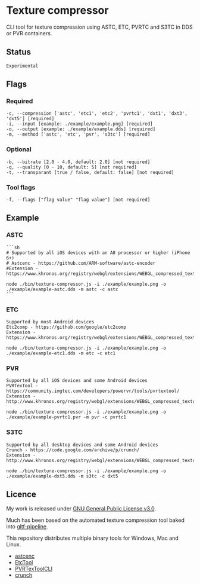 # Texture compressor

CLI tool for texture compression using ASTC, ETC, PVRTC and S3TC in DDS or PVR containers.

## Status

	Experimental

## Flags

### Required
	-c, --compression ['astc', 'etc1', 'etc2', 'pvrtc1', 'dxt1', 'dxt3', 'dxt5'] [required]
	-i, --input [example: ./example/example.png] [required]
	-o, --output [example: ./example/example.dds] [required]
	-m, --method ['astc', 'etc', 'pvr', 's3tc'] [required]

### Optional
	-b, --bitrate [2.0 - 4.0, default: 2.0] [not required]
	-q, --quality [0 - 10, default: 5] [not required]
	-t, --transparant [true / false, default: false] [not required]

### Tool flags
	-f, --flags ["flag value" "flag value"] [not required]

## Example

### ASTC

	```sh
	# Supported by all iOS devices with an A8 processor or higher (iPhone 6+)
	# Astcenc - https://github.com/ARM-software/astc-encoder
	#Extension - https://www.khronos.org/registry/webgl/extensions/WEBGL_compressed_texture_astc/

	node ./bin/texture-compressor.js -i ./example/example.png -o ./example/example-astc.dds -m astc -c astc
	```

### ETC
	Supported by most Android devices
	Etc2comp - https://github.com/google/etc2comp
	Extension - https://www.khronos.org/registry/webgl/extensions/WEBGL_compressed_texture_etc/

	node ./bin/texture-compressor.js -i ./example/example.png -o ./example/example-etc1.dds -m etc -c etc1

### PVR
	Supported by all iOS devices and some Android devices
	PVRTexTool - https://community.imgtec.com/developers/powervr/tools/pvrtextool/
	Extension - http://www.khronos.org/registry/webgl/extensions/WEBGL_compressed_texture_pvrtc/

	node ./bin/texture-compressor.js -i ./example/example.png -o ./example/example-pvrtc1.pvr -m pvr -c pvrtc1

### S3TC
	Supported by all desktop devices and some Android devices
	Crunch - https://code.google.com/archive/p/crunch/
	Extension - http://www.khronos.org/registry/webgl/extensions/WEBGL_compressed_texture_s3tc/

    node ./bin/texture-compressor.js -i ./example/example.png -o ./example/example-dxt5.dds -m s3tc -c dxt5

## Licence

My work is released under [GNU General Public License v3.0](https://raw.githubusercontent.com/TimvanScherpenzeel/texture-compressor/master/LICENSE).

Much has been based on the automated texture compression tool baked into [gltf-pipeline](https://raw.githubusercontent.com/AnalyticalGraphicsInc/gltf-pipeline/master/LICENSE.md).

This repository distributes multiple binary tools for Windows, Mac and Linux.

- [astcenc](https://raw.githubusercontent.com/ARM-software/astc-encoder/master/license.txt)
- [EtcTool](https://raw.githubusercontent.com/google/etc2comp/master/LICENSE)
- [PVRTexToolCLI](https://community.imgtec.com/developers/powervr/sdk-end-user-licence-agreement/)
- [crunch](https://raw.githubusercontent.com/Unvanquished/crunch/master/license.txt)
